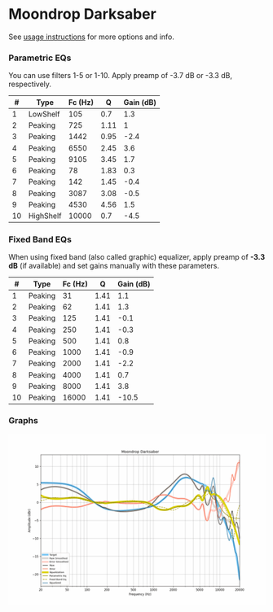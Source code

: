 # Moondrop Darksaber
See [usage instructions](https://github.com/jaakkopasanen/AutoEq#usage) for more options and info.

### Parametric EQs
You can use filters 1-5 or 1-10. Apply preamp of -3.7 dB or -3.3 dB, respectively.

|   # | Type      |   Fc (Hz) |    Q |   Gain (dB) |
|-----|-----------|-----------|------|-------------|
|   1 | LowShelf  |       105 | 0.7  |         1.3 |
|   2 | Peaking   |       725 | 1.11 |         1   |
|   3 | Peaking   |      1442 | 0.95 |        -2.4 |
|   4 | Peaking   |      6550 | 2.45 |         3.6 |
|   5 | Peaking   |      9105 | 3.45 |         1.7 |
|   6 | Peaking   |        78 | 1.83 |         0.3 |
|   7 | Peaking   |       142 | 1.45 |        -0.4 |
|   8 | Peaking   |      3087 | 3.08 |        -0.5 |
|   9 | Peaking   |      4530 | 4.56 |         1.5 |
|  10 | HighShelf |     10000 | 0.7  |        -4.5 |

### Fixed Band EQs
When using fixed band (also called graphic) equalizer, apply preamp of **-3.3 dB** (if available) and set gains manually with these parameters.

|   # | Type    |   Fc (Hz) |    Q |   Gain (dB) |
|-----|---------|-----------|------|-------------|
|   1 | Peaking |        31 | 1.41 |         1.1 |
|   2 | Peaking |        62 | 1.41 |         1.3 |
|   3 | Peaking |       125 | 1.41 |        -0.1 |
|   4 | Peaking |       250 | 1.41 |        -0.3 |
|   5 | Peaking |       500 | 1.41 |         0.8 |
|   6 | Peaking |      1000 | 1.41 |        -0.9 |
|   7 | Peaking |      2000 | 1.41 |        -2.2 |
|   8 | Peaking |      4000 | 1.41 |         0.7 |
|   9 | Peaking |      8000 | 1.41 |         3.8 |
|  10 | Peaking |     16000 | 1.41 |       -10.5 |

### Graphs
![](./Moondrop%20Darksaber.png)
